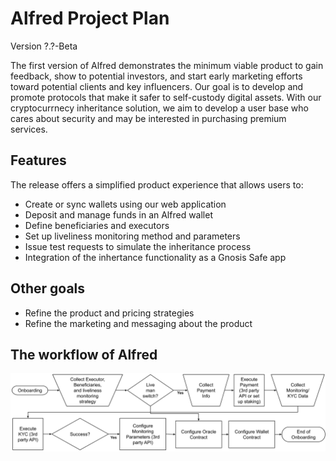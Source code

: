# Alfred Project Plan
Version ?.?-Beta

The first version of Alfred demonstrates the minimum viable product to gain feedback, show to potential investors, and start early marketing efforts toward potential clients and key influencers. Our goal is to develop and promote protocols that make it safer to self-custody digital assets. With our cryptocurrnecy inheritance solution, we aim to develop a user base who cares about security and may be interested in purchasing premium services.

## Features
The release offers a simplified product experience that allows users to:

- Create or sync wallets using our web application
- Deposit and manage funds in an Alfred wallet
- Define beneficiaries and executors 
- Set up liveliness monitoring method and parameters
- Issue test requests to simulate the inheritance process
- Integration of the inhertance functionality as a Gnosis Safe app

## Other goals
- Refine the product and pricing strategies
- Refine the marketing and messaging about the product

## The workflow of Alfred

![Onboarding Flowchart](./onboarding-flowchart.svg)
